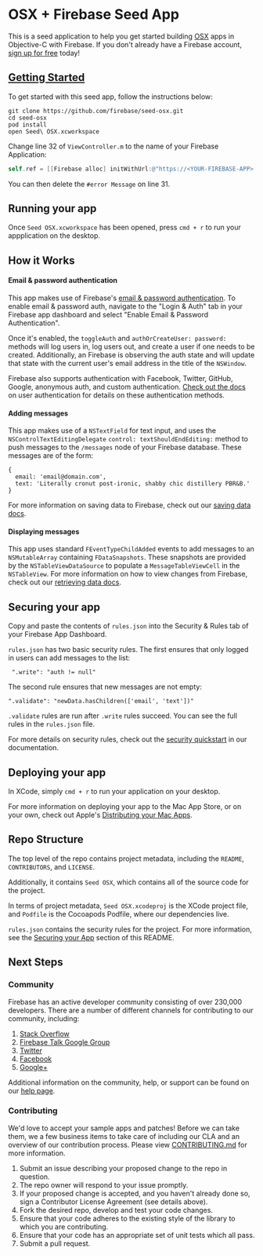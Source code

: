 OSX + Firebase Seed App
=========================

This is a seed application to help you get started building [OSX](https://developer.apple.com/ios) apps in Objective-C with Firebase. If you don't already have a Firebase account, [sign up for free](https://www.firebase.com/signup/) today!

## [Getting Started](https://www.firebase.com/docs/ios/quickstart.html)

To get started with this seed app, follow the instructions below:

```
git clone https://github.com/firebase/seed-osx.git
cd seed-osx
pod install
open Seed\ OSX.xcworkspace
```

Change line 32 of `ViewController.m` to the name of your Firebase Application:

```Objective-C
self.ref = [[Firebase alloc] initWithUrl:@"https://<YOUR-FIREBASE-APP>.firebaseio.com"];
```

You can then delete the `#error Message` on line 31.

## Running your app
Once `Seed OSX.xcworkspace` has been opened, press `cmd + r` to run your appplication on the desktop.

## How it Works
#### Email & password authentication

This app makes use of Firebase's [email & password authentication](https://www.firebase.com/docs/web/guide/login/password.html). To enable email & password auth, navigate to the "Login & Auth" tab in your Firebase app dashboard and select "Enable Email & Password Authentication".

Once it's enabled, the `toggleAuth` and `authOrCreateUser: password:` methods will log users in, log users out, and create a user if one needs to be created. Additionally, an Firebase is observing the auth state and will update that state with the current user's email address in the title of the `NSWindow`.

Firebase also supports authentication with Facebook, Twitter, GitHub, Google, anonymous auth, and custom authentication. [Check out the docs](https://www.firebase.com/docs/ios/guide/user-auth.html) on user authentication for details on these authentication methods.

#### Adding messages
This app makes use of a `NSTextField` for text input, and uses the `NSControlTextEditingDelegate` `control: textShouldEndEditing:` method to push messages to the `/messages` node of your Firebase database. These messages are of the form:

```
{
  email: 'email@domain.com',
  text: 'Literally cronut post-ironic, shabby chic distillery PBR&B.'
}
```

For more information on saving data to Firebase, check out our [saving data docs](https://www.firebase.com/docs/ios/guide/saving-data.html).

#### Displaying messages
This app uses standard `FEventTypeChildAdded` events to add messages to an `NSMutableArray` containing `FDataSnapshots`. These snapshots are provided by the `NSTableViewDataSource` to populate a `MessageTableViewCell` in the `NSTableView`. For more information on how to view changes from Firebase, check out our [retrieving data docs](https://www.firebase.com/docs/ios/guide/retrieving-data.html).

## Securing your app
Copy and paste the contents of `rules.json` into the Security & Rules tab of your Firebase App Dashboard.

`rules.json` has two basic security rules. The first ensures that only logged in users can add messages to the list:

` ".write": "auth != null"`

The second rule ensures that new messages are not empty:

`".validate": "newData.hasChildren(['email', 'text'])"`

`.validate` rules are run after `.write` rules succeed. You can see the full rules in the `rules.json` file.

For more details on security rules, check out the [security quickstart](https://www.firebase.com/docs/security/quickstart.html) in our documentation.

## Deploying your app
In XCode, simply `cmd + r` to run your application on your desktop.

For more information on deploying your app to the Mac App Store, or on your own, check out Apple's [Distributing your Mac Apps](https://developer.apple.com/osx/distribution/).

## Repo Structure
The top level of the repo contains project metadata, including the `README`, `CONTRIBUTORS`, and `LICENSE`.

Additionally, it contains `Seed OSX`, which contains all of the source code for the project.

In terms of project metadata, `Seed OSX.xcodeproj` is the XCode project file, and `Podfile` is the Cocoapods Podfile, where our dependencies live.

`rules.json` contains the security rules for the project. For more information, see the [Securing your App](https://github.com/firebase/seed-osx#securing-your-app) section of this README.

## Next Steps

### Community

Firebase has an active developer community consisting of over 230,000 developers. There are a number of different channels for contributing to our community, including:

1. [Stack Overflow](http://www.stackoverflow.com/tags/firebase)
1. [Firebase Talk Google Group](https://groups.google.com/forum/#!forum/firebase-talk)
1. [Twitter](https://twitter.com/firebase)
1. [Facebook](https://www.facebook.com/Firebase)
1. [Google+](http://plus.google.com/115330003035930967645)

Additional information on the community, help, or support can be found on our [help page](https://www.firebase.com/docs/help/).

### Contributing

We'd love to accept your sample apps and patches! Before we can take them, we a few business items to take care of including our CLA and an overview of our contribution process. Please view [CONTRIBUTING.md](https://github.com/firebase/seed-osx/blob/master/CONTRIBUTING.md) for more information.

1. Submit an issue describing your proposed change to the repo in question.
1. The repo owner will respond to your issue promptly.
1. If your proposed change is accepted, and you haven't already done so, sign a
   Contributor License Agreement (see details above).
1. Fork the desired repo, develop and test your code changes.
1. Ensure that your code adheres to the existing style of the library to which
   you are contributing.
1. Ensure that your code has an appropriate set of unit tests which all pass.
1. Submit a pull request.
